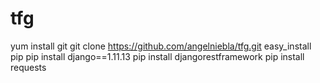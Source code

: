 # tfg

yum install git
git clone https://github.com/angelniebla/tfg.git
easy_install pip
pip install django==1.11.13
pip install djangorestframework
pip install requests
